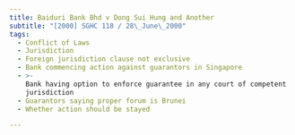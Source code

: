 ```yaml
---
title: Baiduri Bank Bhd v Dong Sui Hung and Another
subtitle: "[2000] SGHC 118 / 28\_June\_2000"
tags:
  - Conflict of Laws
  - Jurisdiction
  - Foreign jurisdiction clause not exclusive
  - Bank commencing action against guarantors in Singapore
  - >-
    Bank having option to enforce guarantee in any court of competent
    jurisdiction
  - Guarantors saying proper forum is Brunei
  - Whether action should be stayed

---
```


